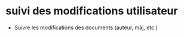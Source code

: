 # suivi des modifications utilisateur

- Suivre les modifications des documents (auteur, màj, etc.)
